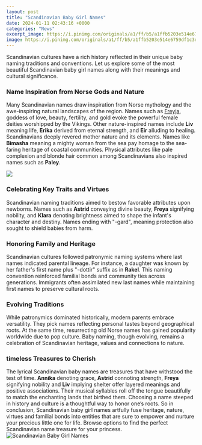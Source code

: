 ```yaml
---
layout: post
title: "Scandinavian Baby Girl Names"
date: 2024-01-11 02:43:16 +0000
categories: "News"
excerpt_image: https://i.pinimg.com/originals/a1/ff/b5/a1ffb5203e514e6759df1c3d746938c9.png
image: https://i.pinimg.com/originals/a1/ff/b5/a1ffb5203e514e6759df1c3d746938c9.png
---
```


Scandinavian cultures have a rich history reflected in their unique baby naming traditions and conventions. Let us explore some of the most beautiful Scandinavian baby girl names along with their meanings and cultural significance.  
### Name Inspiration from Norse Gods and Nature
Many Scandinavian names draw inspiration from Norse mythology and the awe-inspiring natural landscapes of the region. Names such as [Freyja](https://store.fi.io.vn/xmas-decoration-ugly-santa-saint-bernard-dog-merry-christmas-2), goddess of love, beauty, fertility, and gold evoke the powerful female deities worshipped by the Vikings. Other nature-inspired names include **Liv** meaning life, **Erika** derived from eternal strength, and **Eir** alluding to healing. 
Scandinavians deeply revered mother nature and its elements. Names like **Bimasha** meaning a mighty woman from the sea pay homage to the sea-faring heritage of coastal communities. Physical attributes like pale complexion and blonde hair common among Scandinavians also inspired names such as **Paley**. 

![](https://hejsweden.com/wp-content/uploads/2017/03/Top-100-Swedish-Girls-Names-infographic-2017-768x1950.jpg)
### Celebrating Key Traits and Virtues  
Scandinavian naming traditions aimed to bestow favorable attributes upon newborns. Names such as **Astrid** conveying divine beauty, **Freya** signifying nobility, and **Klara** denoting brightness aimed to shape the infant's character and destiny. Names ending with "-gard", meaning protection also sought to shield babies from harm. 
### Honoring Family and Heritage
Scandinavian cultures followed patronymic naming systems where last names indicated parental lineage. For instance, a daughter was known by her father's first name plus "-dottir" suffix as in **Rakel**. This naming convention reinforced familial bonds and community ties across generations. Immigrants often assimilated new last names while maintaining first names to preserve cultural roots.
### Evolving Traditions 
While patronymics dominated historically, modern parents embrace versatility. They pick names reflecting personal tastes beyond geographical roots. At the same time, resurrecting old Norse names has gained popularity worldwide due to pop culture. Baby naming, though evolving, remains a celebration of Scandinavian heritage, values and connections to nature.
### timeless Treasures to Cherish
The lyrical Scandinavian baby names are treasures that have withstood the test of time. **Annika** denoting grace, **Astrid** connoting strength, **Freya** signifying nobility and **Liv** implying shelter offer layered meanings and positive associations. Their musical syllables roll off the tongue beautifully to match the enchanting lands that birthed them. Choosing a name steeped in history and culture is a thoughtful way to honor one’s roots.
So in conclusion, Scandinavian baby girl names artfully fuse heritage, nature, virtues and familial bonds into entities that are sure to empower and nurture your precious little one for life. Browse options to find the perfect Scandinavian name treasure for your princess.
![Scandinavian Baby Girl Names](https://i.pinimg.com/originals/a1/ff/b5/a1ffb5203e514e6759df1c3d746938c9.png)